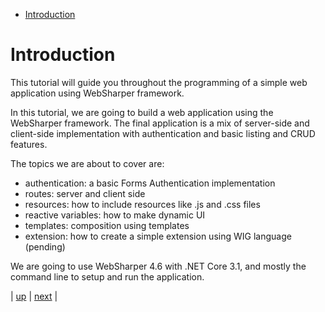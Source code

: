 - [Introduction](#sec-1)

# Introduction<a id="sec-1"></a>

This tutorial will guide you throughout the programming of a simple web application using WebSharper framework.

In this tutorial, we are going to build a web application using the WebSharper framework. The final application is a mix of server-side and client-side implementation with authentication and basic listing and CRUD features.

The topics we are about to cover are:

-   authentication: a basic Forms Authentication implementation
-   routes: server and client side
-   resources: how to include resources like .js and .css files
-   reactive variables: how to make dynamic UI
-   templates: composition using templates
-   extension: how to create a simple extension using WIG language (pending)

We are going to use WebSharper 4.6 with .NET Core 3.1, and mostly the command line to setup and run the application.

| [up](../README.md) | [next](./cookbook-chapter-01.md) |
